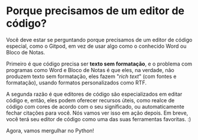 # Porque precisamos de um editor de código?

Você deve estar se perguntando porque precisamos de um editor de código especial, como o Gitpod, em vez de usar algo como o conhecido Word ou Bloco de Notas.

Primeiro é que código precisa ser **texto sem formatação**, e o problema com programas como Word e Bloco de Notas é que eles, na verdade, não produzem texto sem formatação, eles fazem "_rich text_" \(com fontes e formatação\), usando formatos personalizados como RTF.

A segunda razão é que editores de código são especializados em editar código e, então, eles podem oferecer recursos úteis, como realce de código com cores de acordo com o seu significado, ou automaticamente fechar citações para você. Nós vamos ver isso em ação depois. Em breve, você terá seu editor de código como uma das suas ferramentas favoritas. :\)

Agora, vamos mergulhar no Python!

